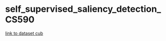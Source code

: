 # self_supervised_saliency_detection_CS590

[link to dataset cub](https://www.kaggle.com/datasets/wenewone/cub2002011/data)
